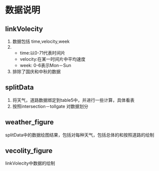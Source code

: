 # 数据说明
## linkVolecity
1. 数据包括 time,velocity,week
2. - time:以0-71代表时间片
   - velocity:在某一时间片中平均速度
   - week: 0-6表示Mon－Sun
3. 排除了国庆和中秋的数据

## splitData
1. 将天气，道路数据绑定到table5中，并进行一些计算，具体看表
2. 按照intersection－tollgate 对数据划分

## weather_figure
splitData中的数据绘图结果，包括对每种天气，包括总体的和按照道路的绘制
## vecolity_figure
linkVolecity中数据的绘制
